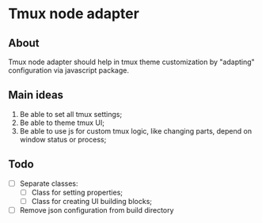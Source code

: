 # Tmux node adapter

## About

Tmux node adapter should help in tmux theme customization by "adapting" configuration via javascript package.

## Main ideas

1. Be able to set all tmux settings;
2. Be able to theme tmux UI;
3. Be able to use js for custom tmux logic, like changing parts, depend on window status or process;

## Todo

-   [ ] Separate classes:
    -   [ ] Class for setting properties;
    -   [ ] Class for creating UI building blocks;
-   [ ] Remove json configuration from build directory
